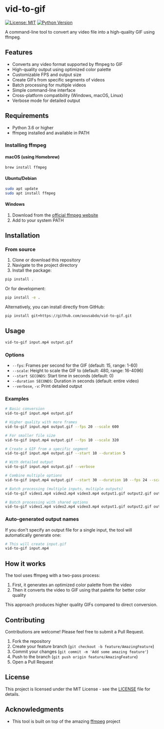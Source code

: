 # vid-to-gif

[![License: MIT](https://img.shields.io/badge/License-MIT-yellow.svg)](https://opensource.org/licenses/MIT)
[![Python Version](https://img.shields.io/badge/python-3.6%2B-blue)](https://www.python.org/downloads/)

A command-line tool to convert any video file into a high-quality GIF using ffmpeg.

## Features

- Converts any video format supported by ffmpeg to GIF
- High-quality output using optimized color palette
- Customizable FPS and output size
- Create GIFs from specific segments of videos
- Batch processing for multiple videos
- Simple command-line interface
- Cross-platform compatibility (Windows, macOS, Linux)
- Verbose mode for detailed output

## Requirements

- Python 3.6 or higher
- ffmpeg installed and available in PATH

### Installing ffmpeg

#### macOS (using Homebrew)
```bash
brew install ffmpeg
```

#### Ubuntu/Debian
```bash
sudo apt update
sudo apt install ffmpeg
```

#### Windows
1. Download from the [official ffmpeg website](https://ffmpeg.org/download.html)
2. Add to your system PATH

## Installation

### From source
1. Clone or download this repository
2. Navigate to the project directory
3. Install the package:

```bash
pip install .
```

Or for development:

```bash
pip install -e .
```

Alternatively, you can install directly from GitHub:

```bash
pip install git+https://github.com/aousabdo/vid-to-gif.git
```

## Usage

```bash
vid-to-gif input.mp4 output.gif
```

### Options

- `--fps`: Frames per second for the GIF (default: 15, range: 1-60)
- `--scale`: Height to scale the GIF to (default: 480, range: 16-4096)
- `--start SECONDS`: Start time in seconds (default: 0)
- `--duration SECONDS`: Duration in seconds (default: entire video)
- `--verbose`, `-v`: Print detailed output

### Examples

```bash
# Basic conversion
vid-to-gif input.mp4 output.gif

# Higher quality with more frames
vid-to-gif input.mp4 output.gif --fps 20 --scale 600

# For smaller file size
vid-to-gif input.mp4 output.gif --fps 10 --scale 320

# Create a GIF from a specific segment
vid-to-gif input.mp4 output.gif --start 10 --duration 5

# With detailed output
vid-to-gif input.mp4 output.gif --verbose

# Combine multiple options
vid-to-gif input.mp4 output.gif --start 30 --duration 10 --fps 24 --scale 480

# Batch processing (multiple inputs, multiple outputs)
vid-to-gif video1.mp4 video2.mp4 video3.mp4 output1.gif output2.gif output3.gif

# Batch processing with shared options
vid-to-gif video1.mp4 video2.mp4 video3.mp4 output1.gif output2.gif output3.gif --fps 20 --scale 480
```

### Auto-generated output names

If you don't specify an output file for a single input, the tool will automatically generate one:

```bash
# This will create input.gif
vid-to-gif input.mp4
```

## How it works

The tool uses ffmpeg with a two-pass process:
1. First, it generates an optimized color palette from the video
2. Then it converts the video to GIF using that palette for better color quality

This approach produces higher quality GIFs compared to direct conversion.

## Contributing

Contributions are welcome! Please feel free to submit a Pull Request.

1. Fork the repository
2. Create your feature branch (`git checkout -b feature/AmazingFeature`)
3. Commit your changes (`git commit -m 'Add some amazing feature'`)
4. Push to the branch (`git push origin feature/AmazingFeature`)
5. Open a Pull Request

## License

This project is licensed under the MIT License - see the [LICENSE](LICENSE) file for details.

## Acknowledgments

- This tool is built on top of the amazing [ffmpeg](https://ffmpeg.org/) project
